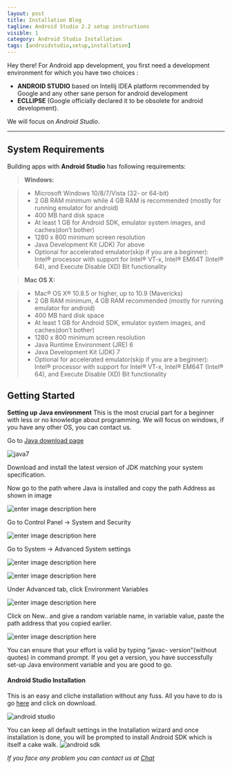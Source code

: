 ```yaml
---
layout: post
title: Installation Blog
tagline: Android Studio 2.2 setup instructions
visible: 1
category: Android Studio Installation
tags: [androidstudio,setup,installation]
---
```


Hey there! For Android app development, you first need a development environment for which you have two choices :

- **ANDROID STUDIO** based on Intellij IDEA platform recommended by Google and any other sane person for android development
- **ECLLIPSE** (Google officially declared it to be obsolete for android development).

We will focus on _Android Studio_.

-------------------------------


System Requirements
-------------------------------

Building apps with **Android Studio** has following requirements:

>**Windows:**

> - Microsoft Windows 10/8/7/Vista (32- or 64-bit)
> - 2 GB RAM minimum while 4 GB RAM is recommended (mostly for running emulator for android)
> - 400 MB hard disk space
> - At least 1 GB for Android SDK, emulator system images, and caches(don’t bother)
> - 1280 x 800 minimum screen resolution
> - Java Development Kit (JDK) 7or above
> - Optional for accelerated emulator(skip if you are a beginner): Intel® processor with support for Intel® VT-x, Intel® EM64T (Intel® 64), and Execute Disable (XD) Bit functionality

>**Mac OS X:**

> - Mac® OS X® 10.8.5 or higher, up to 10.9 (Mavericks)
> - 2 GB RAM minimum, 4 GB RAM recommended (mostly for running emulator for android)
> - 400 MB hard disk space
> - At least 1 GB for Android SDK, emulator system images, and caches(don’t bother)
> - 1280 x 800 minimum screen resolution
> - Java Runtime Environment (JRE) 6
> - Java Development Kit (JDK) 7
> - Optional for accelerated emulator(skip if you are a beginner): Intel® processor with support for Intel® VT-x, Intel® EM64T (Intel® 64), and Execute Disable (XD) Bit functionality

Getting Started
-------------------
**<i class="icon-check"></i> Setting up Java environment**
This is the most crucial part for a beginner with less or no knowledge about programming. We will focus on windows, if you have any other OS, you can contact us.

Go to [Java download page](http://www.oracle.com/technetwork/java/javase/downloads/jdk7-downloads-1880260.html "Java Download page")

![](https://1.bp.blogspot.com/-2Ib224wr9x8/Vt03JmlhRSI/AAAAAAAACJQ/6QgGur4_FVc/s1600/Java7.jpg "java7")

Download and install the latest version of JDK matching your system specification.

Now go to the path where Java is installed and copy the path Address as shown in image

![enter image description here](https://lh3.googleusercontent.com/-Ahc6i6-NnsQ/WAHJaZI1qrI/AAAAAAAADy0/oWmSaWmuVA8P1krypKNxcQZGztyygPB1wCLcB/s0/Screenshot+from+2016-10-05+17-02-26.png "Java")

Go to Control Panel -> System and Security

![enter image description here](https://2.bp.blogspot.com/-4CsTyKnooOw/UR-UvnYNGII/AAAAAAAAAho/Jd5U5dc4DsM/s640/windows8_control_panel.JPG "control panel")

Go to System -> Advanced System settings

![enter image description here](https://1.bp.blogspot.com/-WcYq7RTdUZA/UR-U1PYDucI/AAAAAAAAAiI/hKk6nxhqaoY/s640/windows8_system_and_security.JPG "system")

![enter image description here](https://2.bp.blogspot.com/-FBQMKviDa0g/UR-U08B-_eI/AAAAAAAAAiE/x1Jrxi1r77w/s640/windows8_system.JPG "advsettings")

Under Advanced tab, click Environment Variables

![enter image description here](https://4.bp.blogspot.com/-taR8pvDqBkA/UR-U10dSNqI/AAAAAAAAAiY/sh4FP0DULuE/s640/windows8_system_properties.JPG "env box")

Click on New.. and give a random variable name, in variable value, paste the path address that you copied earlier.

![enter image description here](https://4.bp.blogspot.com/-Ld9O3cM65P8/UR-U0ENQYoI/AAAAAAAAAhw/z2I9qNF0-3g/s640/windows8_java_path_settings.JPG "final")

You can ensure that your effort is valid by typing "javac- version"(without quotes) in command prompt. If you get a version, you have successfully set-up Java environment variable and you are good to go.


#### <i class="icon-check"></i>Android Studio Installation

This is an easy and cliche installation without any fuss. All you have to do is go [here](http://developer.android.com/sdk/index.html "here") and click on download.

![android studio](https://4.bp.blogspot.com/-tvKjoFGqi3Q/Vt03Jlfgw0I/AAAAAAAACJU/wPEBdl06AN0/s1600/AndroidStudio.jpg "studio")

You can keep all default settings in the Installation wizard and once installation is done, you will be prompted to install Android SDK which is itself a cake walk.
![android sdk](https://lh3.googleusercontent.com/-FeeBvpav4eo/WAHP_ZJhciI/AAAAAAAADzM/KbnVOTqa_kY7GLcH2UduIGQqZvDO6HPbACLcB/s0/Screenshot+from+2016-10-05+17-11-48.png "sdk")


*If you face any problem you can contact us at [Chat](http://mdg.sdslabs.co/chat)*
